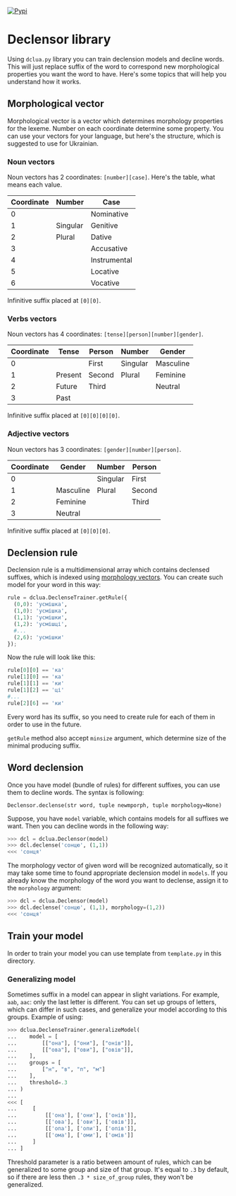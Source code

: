 [![Pypi](https://img.shields.io/pypi/v/dclua.svg)](https://pypi.python.org/pypi/dclua)

# Declensor library

Using `dclua.py` library you can train declension models and decline words. This will just replace suffix of the word to correspond new morphological properties you want the word to have. Here's some topics that will help you understand how it works.

## Morphological vector
Morphological vector is a vector which determines morphology properties for the lexeme. Number on each coordinate determine some property. You can use your vectors for your language, but here's the structure, which is suggested to use for Ukrainian.

### Noun vectors
Noun vectors has 2 coordinates: `[number][case]`. Here's the table, what means each value.

| Coordinate | Number   | Case          |
|------------|----------|---------------|
| 0          |          | Nominative    |
| 1          | Singular | Genitive      |
| 2          | Plural   | Dative        |
| 3          |          | Accusative    |
| 4          |          | Instrumental  |
| 5          |          | Locative      |
| 6          |          | Vocative      |

Infinitive suffix placed at `[0][0]`.

### Verbs vectors
Noun vectors has 4 coordinates: `[tense][person][number][gender]`.

| Coordinate | Tense    | Person        | Number   | Gender    |
|------------|----------|---------------|----------|-----------|
| 0          |          | First         | Singular | Masculine |
| 1          | Present  | Second        | Plural   | Feminine  |
| 2          | Future   | Third         |          | Neutral   |
| 3          | Past     |               |          |           |

Infinitive suffix placed at `[0][0][0][0]`.

### Adjective vectors
Noun vectors has 3 coordinates: `[gender][number][person]`.

| Coordinate | Gender    | Number   | Person        |
|------------|-----------|----------|---------------|
| 0          |           | Singular | First         |
| 1          | Masculine | Plural   | Second        |
| 2          | Feminine  |          | Third         |
| 3          | Neutral   |          |               |

Infinitive suffix placed at `[0][0][0]`.

## Declension rule
Declension rule is a multidimensional array which contains declensed suffixes, which is indexed using [morphology vectors](#morphological-vector). You can create such model for your word in this way:

```python
rule = dclua.DeclenseTrainer.getRule({
  (0,0): 'усмішка',
  (1,0): 'усмішка',
  (1,1): 'усмішки',
  (1,2): 'усмішці',
  #...
  (2,6): 'усмішки'
});
```

Now the rule will look like this:
```python
rule[0][0] == 'ка'
rule[1][0] == 'ка'
rule[1][1] == 'ки'
rule[1][2] == 'ці'
#...
rule[2][6] == 'ки'
```

Every word has its suffix, so you need to create rule for each of them in order to use in the future.

`getRule` method also accept `minsize` argument, which determine size of the minimal producing suffix.

## Word declension
Once you have model (bundle of rules) for different suffixes, you can use them to decline words. The syntax is following:
```
Declensor.declense(str word, tuple newmporph, tuple morphology=None)
```
Suppose, you have `model` variable, which contains models for all suffixes we want. Then you can decline words in the following way:
```python
>>> dcl = dclua.Declensor(model)
>>> dcl.declense('сонцю', (1,1))
<<< 'сонця'
```
The morphology vector of given word will be recognized automatically, so it may take some time to found appropriate declension model in `models`. If you already know the morphology of the word you want to declense, assign it to the `morphology` argument:
```python
>>> dcl = dclua.Declensor(model)
>>> dcl.declense('сонцю', (1,1), morphology=(1,2))
<<< 'сонця'
```

## Train your model
In order to train your model you can use template from `template.py` in this directory.

### Generalizing model
Sometimes suffix in a model can appear in slight variations. For example, `aab`, `aac`: only the last letter is different. You can set up groups of letters, which can differ in such cases, and generalize your model according to this groups. Example of using:
```python
>>> dclua.DeclenseTrainer.generalizeModel(
...    model = [
...        [["она"], ["они"], ["онів"]],
...        [["ова"], ["ови"], ["овів"]],
...    ],
...    groups = [
...        ["н", "в", "п", "м"]
...    ],
...    threshold=.3
... )
...
<<< [
...     [
...         [['она'], ['они'], ['онів']],
...         [['ова'], ['ови'], ['овів']],
...         [['опа'], ['опи'], ['опів']],
...         [['ома'], ['оми'], ['омів']]
...     ]
... ]
```

Threshold parameter is a ratio between amount of rules, which can be generalized to some group and size of that group. It's equal to `.3` by default, so if there are less then `.3 * size_of_group` rules, they won't be generalized.